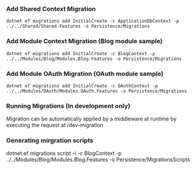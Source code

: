### Add Shared Context Migration
```dotnet ef migrations add InitialCreate -c ApplicationDbContext -p ../../Shared/Shared.Features -o Persistence/Migrations```

### Add Module Context Migration (Blog module sample)
```dotnet ef migrations add InitialCreate -c BlogContext -p ../../Modules/Blog/Modules.Blog.Features -o Persistence/Migrations```

### Add Module OAuth Migration (OAuth module sample)
```dotnet ef migrations add InitialCreate -c OAuthContext -p ../../Modules/OAuth/Modules.OAuth.Features -o Persistence/Migrations```

### Running Migrations (In development only)
Migration can be automatically applied by a middleware at runtime by executing the request at /dev-migration

### Generating mirgration scripts
dotnet ef migrations script -i -c BlogContext -p ../../Modules/Blog/Modules.Blog.Features -o Persistence/MigrationsScripts